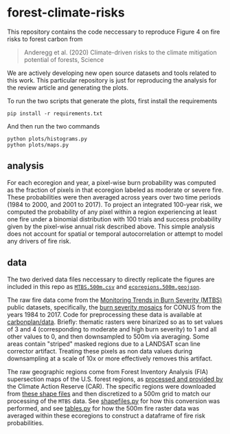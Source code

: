 # forest-climate-risks

This repository contains the code neccessary to reproduce Figure 4 on fire risks to forest carbon from

> Anderegg et al. (2020) Climate-driven risks to the climate mitigation potential of forests, Science

We are actively developing new open source datasets and tools related to this work. This particular repository is just for reproducing the analysis for the review article and generating the plots.

To run the two scripts that generate the plots, first install the requirements

```
pip install -r requirements.txt
```

And then run the two commands

```
python plots/histograms.py
python plots/maps.py
```

## analysis

For each ecoregion and year, a pixel-wise burn probability was computed as the fraction of pixels in that ecoregion labeled as moderate or severe fire. These probabilities were then averaged across years over two time periods (1984 to 2000, and 2001 to 2017). To project an integrated 100-year risk, we computed the probability of any pixel within a region experiencing at least one fire under a binomial distribution with 100 trials and success probability given by the pixel-wise annual risk described above. This simple analysis does not account for spatial or temporal autocorrelation or attempt to model any drivers of fire risk.

## data

The two derived data files neccessary to directly replicate the figures are included in this repo as [`MTBS.500m.csv`](data/MTBS.500m.csv) and [`ecoregions.500m.geojson`](ecoregions.500m.geojson).

The raw fire data come from the [Monitoring Trends in Burn Severity (MTBS)](https://www.mtbs.gov/) public datasets, specifically, the [burn severity mosaics](https://www.mtbs.gov/direct-download) for CONUS from the years 1984 to 2017. Code for preprocessing these data is available at [carbonplan/data](https://github.com/carbonplan/data/tree/master/scripts/mtbs). Briefly: thematic rasters were binarized so as to set values of 3 and 4 (corresponding to moderate and high burn severity) to 1 and all other values to 0, and then downsampled to 500m via averaging. Some areas contain "striped" masked regions due to a LANDSAT scan line corrector artifact. Treating these pixels as non data values during downsampling at a scale of 10x or more effectively removes this artifact.

The raw geographic regions come from Forest Inventory Analysis (FIA) supersection maps of the U.S. forest regions, as [processed and provided by](https://www.climateactionreserve.org/how/protocols/forest/assessment-area-data/) the Climate Action Reserve (CAR). The specific regions were downloaded from [these shape files](https://www.climateactionreserve.org/wp-content/uploads/2009/03/GIS-Supersection-Shape-File1.zip) and then discretized to a 500m grid to match our processing of the `MTBS` data. See [shapefiles.py](scripts/ecoregions.py) for how this conversion was performed, and see [tables.py](scripts/tables.py) for how the 500m fire raster data was averaged within these ecoregions to construct a dataframe of fire risk probabilities. 
